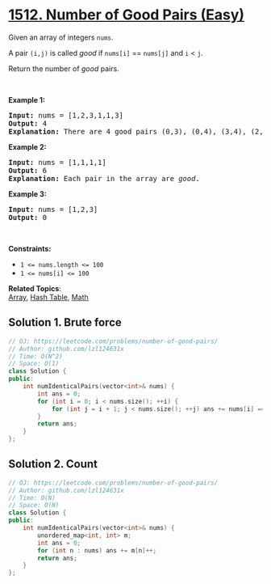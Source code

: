 # [1512. Number of Good Pairs (Easy)](https://leetcode.com/problems/number-of-good-pairs/)

<p>Given an array of integers&nbsp;<code>nums</code>.</p>

<p>A pair&nbsp;<code>(i,j)</code>&nbsp;is called <em>good</em> if&nbsp;<code>nums[i]</code> == <code>nums[j]</code> and <code>i</code> &lt; <code>j</code>.</p>

<p>Return the number of <em>good</em> pairs.</p>

<p>&nbsp;</p>
<p><strong>Example 1:</strong></p>

<pre><strong>Input:</strong> nums = [1,2,3,1,1,3]
<strong>Output:</strong> 4
<strong>Explanation: </strong>There are 4 good pairs (0,3), (0,4), (3,4), (2,5) 0-indexed.
</pre>

<p><strong>Example 2:</strong></p>

<pre><strong>Input:</strong> nums = [1,1,1,1]
<strong>Output:</strong> 6
<strong>Explanation: </strong>Each pair in the array are <em>good</em>.
</pre>

<p><strong>Example 3:</strong></p>

<pre><strong>Input:</strong> nums = [1,2,3]
<strong>Output:</strong> 0
</pre>

<p>&nbsp;</p>
<p><strong>Constraints:</strong></p>

<ul>
	<li><code>1 &lt;= nums.length &lt;= 100</code></li>
	<li><code>1 &lt;= nums[i] &lt;= 100</code></li>
</ul>

**Related Topics**:  
[Array](https://leetcode.com/tag/array/), [Hash Table](https://leetcode.com/tag/hash-table/), [Math](https://leetcode.com/tag/math/)

## Solution 1. Brute force

```cpp
// OJ: https://leetcode.com/problems/number-of-good-pairs/
// Author: github.com/lzl124631x
// Time: O(N^2)
// Space: O(1)
class Solution {
public:
    int numIdenticalPairs(vector<int>& nums) {
        int ans = 0;
        for (int i = 0; i < nums.size(); ++i) {
            for (int j = i + 1; j < nums.size(); ++j) ans += nums[i] == nums[j];
        }
        return ans;
    }
};
```

## Solution 2. Count

```cpp
// OJ: https://leetcode.com/problems/number-of-good-pairs/
// Author: github.com/lzl124631x
// Time: O(N)
// Space: O(N)
class Solution {
public:
    int numIdenticalPairs(vector<int>& nums) {
        unordered_map<int, int> m;
        int ans = 0;
        for (int n : nums) ans += m[n]++;
        return ans;
    }
};
```
